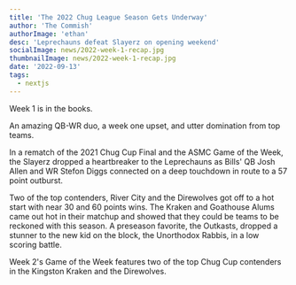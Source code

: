 ```yaml
---
title: 'The 2022 Chug League Season Gets Underway'
author: 'The Commish'
authorImage: 'ethan'
desc: 'Leprechauns defeat Slayerz on opening weekend'
socialImage: news/2022-week-1-recap.jpg
thumbnailImage: news/2022-week-1-recap.jpg
date: '2022-09-13'
tags:
  - nextjs
---
```


Week 1 is in the books.

An amazing QB-WR duo, a week one upset, and utter domination from top teams.

In a rematch of the 2021 Chug Cup Final and the ASMC Game of the Week, the Slayerz dropped a heartbreaker to the Leprechauns as Bills' QB Josh Allen and WR Stefon Diggs connected on a deep touchdown in route to a 57 point outburst.

Two of the top contenders, River City and the Direwolves got off to a hot start with near 30 and 60 points wins. The Kraken and Goathouse Alums came out hot in their matchup and showed that they could be teams to be reckoned with this season. A preseason favorite, the Outkasts, dropped a stunner to the new kid on the block, the Unorthodox Rabbis, in a low scoring battle.

Week 2's Game of the Week features two of the top Chug Cup contenders in the Kingston Kraken and the Direwolves.
